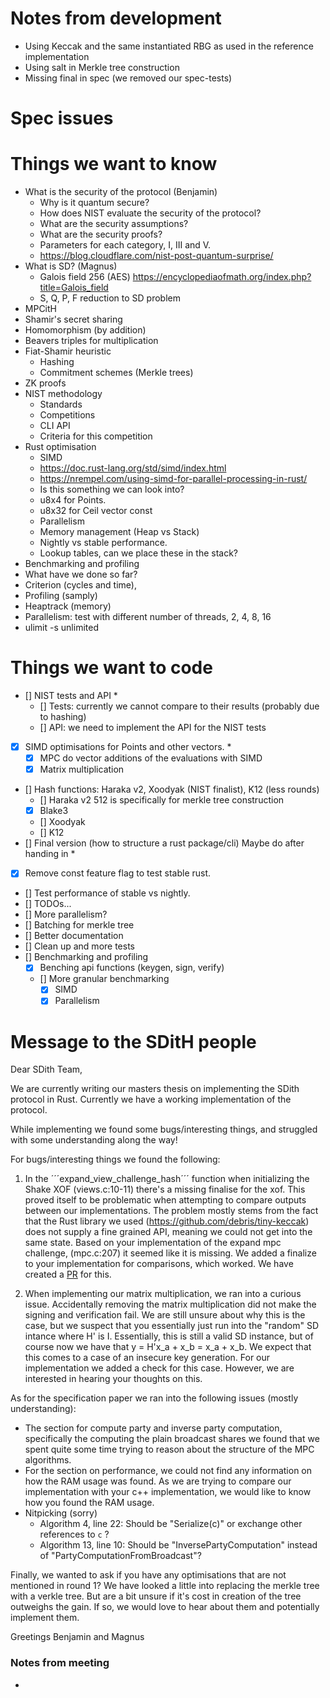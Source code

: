 # Notes from development

- Using Keccak and the same instantiated RBG as used in the reference implementation
- Using salt in Merkle tree construction
- Missing final in spec (we removed our spec-tests)

# Spec issues

# Things we want to know

- What is the security of the protocol (Benjamin)
  - Why is it quantum secure?
  - How does NIST evaluate the security of the protocol?
  - What are the security assumptions?
  - What are the security proofs?
  - Parameters for each category, I, III and V.
  - https://blog.cloudflare.com/nist-post-quantum-surprise/
- What is SD? (Magnus)
  - Galois field 256 (AES) https://encyclopediaofmath.org/index.php?title=Galois_field
  - S, Q, P, F reduction to SD problem
- MPCitH
- Shamir's secret sharing
- Homomorphism (by addition)
- Beavers triples for multiplication
- Fiat-Shamir heuristic
  - Hashing
  - Commitment schemes (Merkle trees)
- ZK proofs
- NIST methodology
  - Standards
  - Competitions
  - CLI API
  - Criteria for this competition
- Rust optimisation
  - SIMD
  - https://doc.rust-lang.org/std/simd/index.html
  - https://nrempel.com/using-simd-for-parallel-processing-in-rust/
  - Is this something we can look into?
  - u8x4 for Points.
  - u8x32 for Ceil vector const
  - Parallelism
  - Memory management (Heap vs Stack)
  - Nightly vs stable performance.
  - Lookup tables, can we place these in the stack?
- Benchmarking and profiling
- What have we done so far?
- Criterion (cycles and time),
- Profiling (samply)
- Heaptrack (memory)
- Parallelism: test with different number of threads, 2, 4, 8, 16
- ulimit -s unlimited

# Things we want to code

- [] NIST tests and API \*
  - [] Tests: currently we cannot compare to their results (probably due to hashing)
  - [] API: we need to implement the API for the NIST tests
- [x] SIMD optimisations for Points and other vectors. \*
  - [x] MPC do vector additions of the evaluations with SIMD
  - [x] Matrix multiplication
- [] Hash functions: Haraka v2, Xoodyak (NIST finalist), K12 (less rounds)
  - [] Haraka v2 512 is specifically for merkle tree construction
  - [x] Blake3
  - [] Xoodyak
  - [] K12
- [] Final version (how to structure a rust package/cli) Maybe do after handing in \*
- [x] Remove const feature flag to test stable rust.
- [] Test performance of stable vs nightly.
- [] TODOs...
- [] More parallelism?
- [] Batching for merkle tree
- [] Better documentation
- [] Clean up and more tests
- [] Benchmarking and profiling
  - [x] Benching api functions (keygen, sign, verify)
  - [] More granular benchmarking
    - [x] SIMD
    - [x] Parallelism

# Message to the SDitH people

Dear SDith Team,

We are currently writing our masters thesis on implementing the SDith protocol in Rust. Currently we have a working implementation of the protocol.

While implementing we found some bugs/interesting things, and struggled with some understanding along the way!

For bugs/interesting things we found the following:

1. In the ´´´expand_view_challenge_hash´´´ function when initializing the Shake XOF (views.c:10-11) there's a missing finalise for the xof. This proved itself to be problematic when attempting to compare outputs between our implementations. The problem mostly stems from the fact that the Rust library we used (https://github.com/debris/tiny-keccak) does not supply a fine grained API, meaning we could not get into the same state. Based on your implementation of the expand mpc challenge, (mpc.c:207) it seemed like it is missing. We added a finalize to your implementation for comparisons, which worked. We have created a [PR]() for this.

2. When implementing our matrix multiplication, we ran into a curious issue. Accidentally removing the matrix multiplication did not make the signing and verification fail. We are still unsure about why this is the case, but we suspect that you essentially just run into the "random" SD intance where H' is I. Essentially, this is still a valid SD instance, but of course now we have that y = H'x_a + x_b = x_a + x_b. We expect that this comes to a case of an insecure key generation. For our implementation we added a check for this case. However, we are interested in hearing your thoughts on this.

As for the specification paper we ran into the following issues (mostly understanding):

- The section for compute party and inverse party computation, specifically the computing the plain broadcast shares we found that we spent quite some time trying to reason about the structure of the MPC algorithms.
- For the section on performance, we could not find any information on how the RAM usage was found. As we are trying to compare our implementation with your c++ implementation, we would like to know how you found the RAM usage.
- Nitpicking (sorry)
  - Algorithm 4, line 22: Should be "Serialize(c)" or exchange other references to `c` ?
  - Algorithm 13, line 10: Should be "InversePartyComputation" instead of "PartyComputationFromBroadcast"?

Finally, we wanted to ask if you have any optimisations that are not mentioned in round 1? We have looked a little into replacing the merkle tree with a verkle tree. But are a bit unsure if it's cost in creation of the tree outweighs the gain. If so, we would love to hear about them and potentially implement them.

Greetings Benjamin and Magnus

### Notes from meeting

-

